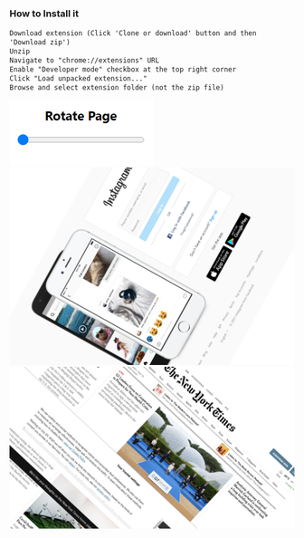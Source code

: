 ### How to Install it
```
Download extension (Click 'Clone or download' button and then 'Download zip')
Unzip
Navigate to "chrome://extensions" URL
Enable "Developer mode" checkbox at the top right corner
Click "Load unpacked extension..."
Browse and select extension folder (not the zip file)
```

![alt text](./images/app.png)
![alt text](./images/insta.png)
![alt text](./images/newy.png)
